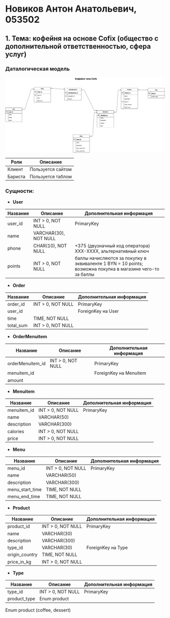 # Новиков Антон Анатольевич, 053502

## 1. Тема: кофейня на основе Cofix (общество с дополнительной ответственностью, сфера услуг)

### Даталогическая модель

![image](datalogical_model.drawio.png)

| Роли    | Описание          |
| ------- | ----------------- |
| Клиент  | Пользуется сайтом |
| Бариста | Пользуется таблом |

### Сущности:

- **User**

| Название | Описание              | Дополнительная информация                                                                                  |
| -------- | --------------------- | ---------------------------------------------------------------------------------------------------------- |
| user_id  | INT > 0, NOT NULL     | PrimaryKey                                                                                                 |
| name     | VARCHAR(30), NOT NULL |
| phone    | CHAR(10), NOT NULL    | +375 (двузначный код оператора) XXX-XXXX, альтернативный ключ                                              |
| points   | INT > 0, NOT NULL     | баллы начисляются за покупку в эквиваленте 1 BYN = 10 points; возможна покупка в магазине чего-то за баллы |

- **Order**

| Название  | Описание          | Дополнительная информация |
| --------- | ----------------- | ------------------------- |
| order_id  | INT > 0, NOT NULL | PrimaryKey                |
| user_id   |                   | ForeignKey на User        |
| time      | TIME, NOT NULL    |                           |
| total_sum | INT > 0, NOT NULL |                           |

- **OrderMenuitem**

| Название         | Описание          | Дополнительная информация |
| ---------------- | ----------------- | ------------------------- |
| orderMenuitem_id | INT > 0, NOT NULL | PrimaryKey                |
| menuitem_id      |                   | ForeignKey на Menuitem    |
| amount           |                   |                           |

- **Menuitem**

| Название    | Описание          | Дополнительная информация |
| ----------- | ----------------- | ------------------------- |
| menuitem_id | INT > 0, NOT NULL | PrimaryKey                |
| name        | VARCHAR(50)       |                           |
| description | VARCHAR(300)      |                           |
| calories    | INT > 0, NOT NULL |                           |
| price       | INT > 0, NOT NULL |                           |

- **Menu**

| Название        | Описание          | Дополнительная информация |
| --------------- | ----------------- | ------------------------- |
| menu_id         | INT > 0, NOT NULL | PrimaryKey                |
| name            | VARCHAR(50)       |                           |
| description     | VARCHAR(300)      |                           |
| menu_start_time | TIME, NOT NULL    |                           |
| menu_end_time   | TIME, NOT NULL    |                           |

- **Product**

| Название       | Описание          | Дополнительная информация |
| -------------- | ----------------- | ------------------------- |
| product_id     | INT > 0, NOT NULL | PrimaryKey                |
| name           | VARCHAR(30)       |                           |
| description    | VARCHAR(300)      |                           |
| type_id        | VARCHAR(30)       | ForeignKey на Type        |
| origin_country | TIME, NOT NULL    |                           |
| price_in_kg    | INT > 0, NOT NULL |                           |

- **Type**

| Название     | Описание          | Дополнительная информация |
| ------------ | ----------------- | ------------------------- |
| type_id      | INT > 0, NOT NULL | PrimaryKey                |
| product_type | Enum product      |                           |

Enum product (сoffee, dessert)
